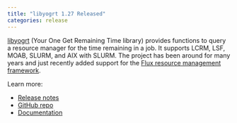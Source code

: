 ```yaml
---
title: "libyogrt 1.27 Released"
categories: release
---
```


[libyogrt](https://github.com/LLNL/libyogrt) (Your One Get Remaining Time library) provides functions to query a resource manager for the time remaining in a job. It supports LCRM, LSF, MOAB, SLURM, and AIX with SLURM. The project has been around for many years and just recently added support for the [Flux resource management framework](https://github.com/flux-framework).

Learn more:
- [Release notes](https://github.com/LLNL/libyogrt/releases/tag/1.27)
- [GitHub repo](https://github.com/LLNL/libyogrt)
- [Documentation](https://github.com/LLNL/libyogrt/blob/master/src/yogrt.h)
